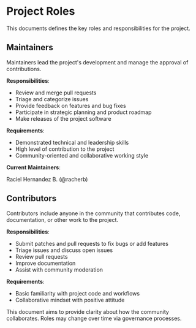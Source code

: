 # Project Roles

This documents defines the key roles and responsibilities for the project.

## Maintainers

Maintainers lead the project's development and manage the approval of contributions.

**Responsibilities**:

- Review and merge pull requests
- Triage and categorize issues
- Provide feedback on features and bug fixes
- Participate in strategic planning and product roadmap
- Make releases of the project software

**Requirements**:

- Demonstrated technical and leadership skills
- High level of contribution to the project
- Community-oriented and collaborative working style

**Current Maintainers**:

Raciel Hernandez B. (@racherb)

## Contributors

Contributors include anyone in the community that contributes code, documentation, or other work to the project.

**Responsibilities**:

- Submit patches and pull requests to fix bugs or add features
- Triage issues and discuss open issues
- Review pull requests
- Improve documentation
- Assist with community moderation

**Requirements**:

- Basic familiarity with project code and workflows
- Collaborative mindset with positive attitude

This document aims to provide clarity about how the community collaborates. Roles may change over time via governance processes.
